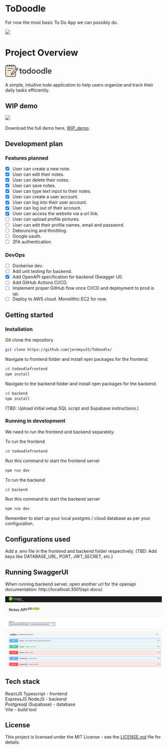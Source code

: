 # ToDoodle
For now the most basic To Do App we can possibly do.

<img src="./docs/assets/meme.gif" width="300" />


# Project Overview

<img src="./docs/assets/todoodle_logo.png" width="150" />

A simple, intuitive todo application to help users organize and track their daily tasks efficiently.  

## WIP demo  

<img src="./docs/assets/intro_page_demo.gif" width="600" />

Download the full demo here, [WIP_demo](./docs/assets/WIP_demo.mp4).

## Development plan

### Features planned
- [x]  User can create a new note.
- [x]  User can edit their notes.
- [x]  User can delete their notes.
- [x]  User can save notes.
- [x]  User can type text input to their notes.
- [x]  User can create a user account.
- [x]  User can log into their user account.
- [x]  User can log out of their account.
- [x]  User can access the website via a url link.
- [ ]  User can upload profile pictures.
- [ ]  User can edit their profile names, email and password.
- [ ]  Debouncing and throttling.
- [ ]  Google oauth.
- [ ]  2FA authentication.

### DevOps
- [ ] Dockerise dev.
- [ ] Add unit testing for backend.
- [x] Add OpenAPI specification for backend (Swagger UI).
- [ ] Add GitHub Actions CI/CD.
- [ ] Implement proper GitHub flow once CI/CD and deployment to prod is up.
- [ ] Deploy to AWS cloud. Monolithic EC2 for now.

## Getting started

### Installation

Git clone the repository
```sh
git clone https://github.com/jeremyu25/ToDoodle/
```
Navigate to frontend folder and install npm packages for the frontend.
```sh
cd todoodlefrontend
npm install
```

Navigate to the backend folder and install npm packages for the backend.
```sh
cd backend
npm install
```

(TBD: Upload initial setup SQL script and Supabase instructions.)

### Running in development

We need to run the frontend and backend separately.

To run the frontend
```sh
cd todoodlefrontend
```
Run this command to start the frontend server
```sh
npm run dev
```

To run the backend
```sh
cd backend
```

Run this command to start the backend server
```sh
npm run dev
```

Remember to start up your local postgres / cloud database as per your configuration.

## Configurations used

Add a .env file in the frontend and backend folder respectively.
(TBD: Add keys like DATABASE_URL, PORT, JWT_SECRET, etc.)

## Running SwaggerUI

When running backend server, open another url for the openapi documentation: http://localhost:3001/api-docs/.

<img src="./docs/assets/openapi_specification_demo.png" alt="openapi_specification_demo" />

## Tech stack

ReactJS Typescript - frontend  
ExpressJS NodeJS - backend  
Postgresql (Supabase) - database  
Vite - build tool  

## License

This project is licensed under the MIT License - see the [LICENSE.md](LICENSE.md) file for details.
